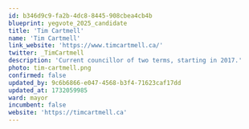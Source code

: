 ```yaml
---
id: b346d9c9-fa2b-4dc8-8445-908cbea4cb4b
blueprint: yegvote_2025_candidate
title: 'Tim Cartmell'
name: 'Tim Cartmell'
link_website: 'https://www.timcartmell.ca/'
twitter: _TimCartmell
description: 'Current councillor of two terms, starting in 2017.'
photo: tim-cartmell.png
confirmed: false
updated_by: 9c6b6866-e047-4568-b3f4-71623caf17dd
updated_at: 1732059985
ward: mayor
incumbent: false
website: 'https://timcartmell.ca'
---
```

